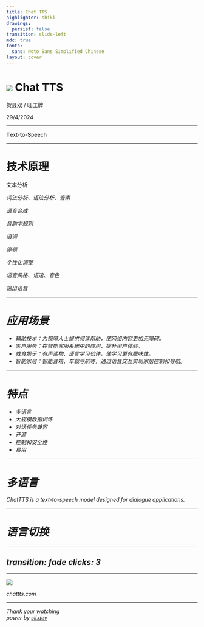 ```yaml
---
title: Chat TTS 
highlighter: shiki
drawings:
  persist: false
transition: slide-left
mdc: true
fonts:
  sans: Noto Sans Simplified Chinese
layout: cover
---
```


<h1 class="flex items-center gap-4 color-primary"><img class="h-14 inline-block" src="/logo.svg"/> Chat TTS</h1>


贺聂双 / <span text-3>旺工牌</span>   

<p class="fixed bottom-10 text-3 color-gray">
 29/4/2024
</p>


---


<div h-full flex items-center justify-center>
  <div class="slide-text-primary text-20"><strong class="inline-block color-primary">T</strong>ext-<strong class="inline-block color-primary">t</strong>o-<strong class="inline-block color-primary">S</strong>peech</div>
</div>


---

# 技术原理

<div class="flex justify-around items-center">
  <div v-click="1" shadow rounded-2 text-6 h-35 w-35 leading-35 text-center>文本分析</div>
  <div v-click="2" class="relative">
    <div w-40 h-2px relative class="bg-#013C5E">
      <i class="i-material-symbols:arrow-forward-ios text-5 absolute right--2 top--2.5 color-primary" />
      <div absolute>
        <p class="text-3 !m-0">词法分析、语法分析、音素</p>
      </div>
    </div>
  </div>
  <div v-click="2" shadow rounded-2 text-6 h-35 w-35 leading-35 text-center>语音合成</div>
</div>



<div class="flex flex-col justify-center items-end mr-35 my-5">
  <div v-click="3" class="flex items-center gap-4">
    <div h-20 w-2px relative class="bg-#013C5E">
      <i class="i-material-symbols:arrow-forward-ios text-5 absolute right--2.4 bottom--2 color-primary rotate-90" />
      <div absolute left--20 text-right>
        <p class="text-3 !m-0">音韵学规则</p>
        <p class="text-3 !m-0">语调</p>
        <p class="text-3 !m-0">停顿</p>
      </div>
    </div>
  </div>
</div>


<div flex justify-around items-center class="flex-row-reverse">

  <div v-click="3" shadow rounded-2 text-6 h-35 w-35 leading-35 text-center>个性化调整</div>

  <div v-click="4" class="relative">
    <div w-40 h-2px relative class="bg-#013C5E">
      <i class="i-material-symbols:arrow-forward-ios text-5 absolute left--2 top--2.5 color-primary rotate-180" />
      <div absolute right-0>
        <p class="text-3 !m-0">语音风格、语速、音色</p>
      </div>
    </div>
  </div>
  
  <div v-click="4" shadow rounded-2 text-6 h-35 w-35 leading-35 text-center>输出语音</div>
</div>

  

---

# 应用场景


<div mt-30 text-6>

  <v-clicks>

  - 辅助技术：为视障人士提供阅读帮助，使网络内容更加无障碍。
  - 客户服务：在智能客服系统中的应用，提升用户体验。
  - 教育娱乐：有声读物、语言学习软件，使学习更有趣味性。
  - 智能家居：智能音箱、车载导航等，通过语音交互实现家居控制和导航。
  </v-clicks>
</div>




--- 

# 特点

- 多语言
- 大规模数据训练
- 对话任务兼容
- 开源
- 控制和安全性
- 易用




---

# 多语言 




ChatTTS is a text-to-speech model designed for dialogue applications.


<div v-click="1" h-full flex items-center justify-center>
  <Audio src="/audio.wav" tag='ChatTTS' text='ChatTTS是一款强大的对话式文本转语音的模型.' :start="$clicks ===2" />
</div>


---

# 语言切换





---
transition: fade
clicks: 3
---

<div v-click="1" h-full flex items-center justify-center>
  <Audio src="/audio.wav" tag='ChatTTS' text='四川美食确实以辣闻名，但也有不辣的选择。比如甜水面、赖汤圆、蛋烘糕、叶儿粑等，这些小吃口味温和，甜而不腻，也很受欢迎。' :start="$clicks ===2" />
</div>


---

<div>
  <img h-80 m-auto src="/url.png"/>
  <p text-12 text-center>chattts.com</p>
</div>


---

<div h-full flex flex-col items-center justify-center>
  <div class="slide-text-primary text-20 color-primary">Thank your watching</div>
  <div w-full text-right mr-45 color-gray-300>
    <span>power by </span>
    <a href="https://github.com/sujianqingfeng/talks">
      sli.dev
    </a>
  </div>
</div>